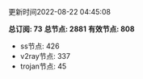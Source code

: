 更新时间2022-08-22 04:45:08

**总订阅: 73**
**总节点: 2881**
**有效节点: 808**
- ss节点: 426
- v2ray节点: 337
- trojan节点: 45
